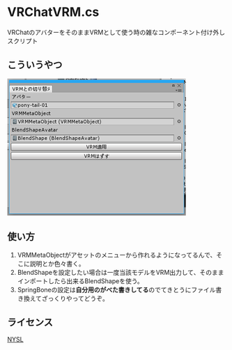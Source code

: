 # VRChatVRM.cs

VRChatのアバターをそのままVRMとして使う時の雑なコンポーネント付け外しスクリプト

## こういうやつ

![スクショ](image.png)

## 使い方

1. VRMMetaObjectがアセットのメニューから作れるようになってるんで、そこに説明とか色々書く。
2. BlendShapeを設定したい場合は一度当該モデルをVRM出力して、そのままインポートしたら出来るBlendShapeを使う。
3. SpringBoneの設定は**自分用のがべた書きしてる**のでてきとうにファイル書き換えてざっくりやってどうぞ。

## ライセンス

[NYSL](http://www.kmonos.net/nysl/)
